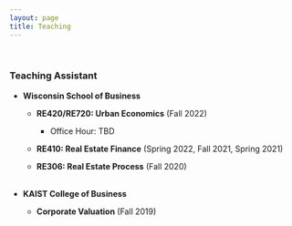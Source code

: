 ```yaml
---
layout: page
title: Teaching
---
```



<br/>

### Teaching Assistant 
 
- **Wisconsin School of Business**

  - **RE420/RE720: Urban Economics** (Fall 2022)

    - Office Hour: TBD <!-- 1:00 pm - 2:00 pm, Tuesdays and Thursdays ([Sign-up link to my office hour](https://doodle.com/mm/heejinyoon/officehour1))-->

  - **RE410: Real Estate Finance** (Spring 2022, Fall 2021, Spring 2021)

  - **RE306: Real Estate Process** (Fall 2020)
 <br/> <br/>
 
- **KAIST College of Business**

  - **Corporate Valuation** (Fall 2019)
